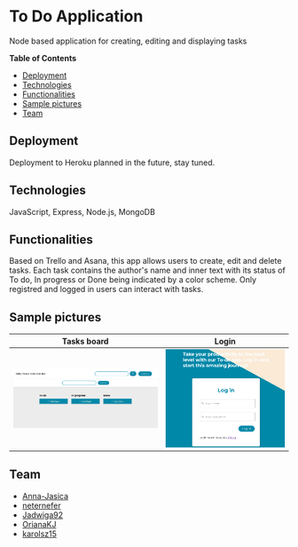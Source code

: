 # To Do Application
Node based application for creating, editing and displaying tasks

**Table of Contents**


  * [Deployment](#deployment)
  * [Technologies](#technologies)
  * [Functionalities](#functionalities)
  * [Sample pictures](#pictures)
  * [Team](#team)


## Deployment
Deployment to Heroku planned in the future, stay tuned.

## Technologies
JavaScript, Express, Node.js, MongoDB

## Functionalities
Based on Trello and Asana, this app allows users to create, edit and delete tasks. 
Each task contains the author's name and inner text with its status of To do, In progress or Done
being indicated by a color scheme. Only registred and logged in users can interact with tasks.

## Sample pictures
Tasks board             |  Login 
:-------------------------:|:-------------------------:
![Tasks board](./screenshots/Screenshot_1.png)  |  ![Login](./screenshots/Screenshot_2.png)

## Team
* [Anna-Jasica](https://github.com/Anna-Jasica)
* [neternefer](https://github.com/neternefer)
* [Jadwiga92](https://github.com/Jadwiga92)
* [OrianaKJ](https://github.com/OrianaKJ)
* [karolsz15](https://github.com/karolsz15)

